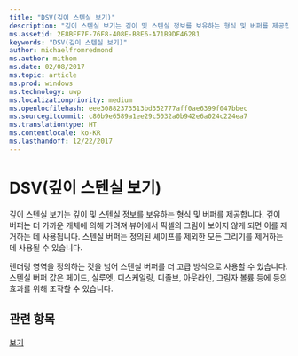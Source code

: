 ```yaml
---
title: "DSV(깊이 스텐실 보기)"
description: "깊이 스텐실 보기는 깊이 및 스텐실 정보를 보유하는 형식 및 버퍼를 제공합니다."
ms.assetid: 2E8BFF7F-76F8-408E-B8E6-A71B9DF46281
keywords: "DSV(깊이 스텐실 보기)"
author: michaelfromredmond
ms.author: mithom
ms.date: 02/08/2017
ms.topic: article
ms.prod: windows
ms.technology: uwp
ms.localizationpriority: medium
ms.openlocfilehash: eee30882373513bd352777aff0ae6399f047bbec
ms.sourcegitcommit: c80b9e6589a1ee29c5032a0b942e6a024c224ea7
ms.translationtype: HT
ms.contentlocale: ko-KR
ms.lasthandoff: 12/22/2017
---
```

# <a name="depth-stencil-view-dsv"></a>DSV(깊이 스텐실 보기)


깊이 스텐실 보기는 깊이 및 스텐실 정보를 보유하는 형식 및 버퍼를 제공합니다. 깊이 버퍼는 더 가까운 개체에 의해 가려져 뷰어에서 픽셀의 그림이 보이지 않게 되면 이를 제거하는 데 사용됩니다. 스텐실 버퍼는 정의된 셰이프를 제외한 모든 그리기를 제거하는 데 사용될 수 있습니다.

렌더링 영역을 정의하는 것을 넘어 스텐실 버퍼를 더 고급 방식으로 사용할 수 있습니다. 스텐실 버퍼 값은 페이드, 실루엣, 디스케일링, 디졸브, 아웃라인, 그림자 볼륨 등에 등의 효과를 위해 조작할 수 있습니다.

## <a name="span-idrelated-topicsspanrelated-topics"></a><span id="related-topics"></span>관련 항목


[보기](views.md)

 

 




